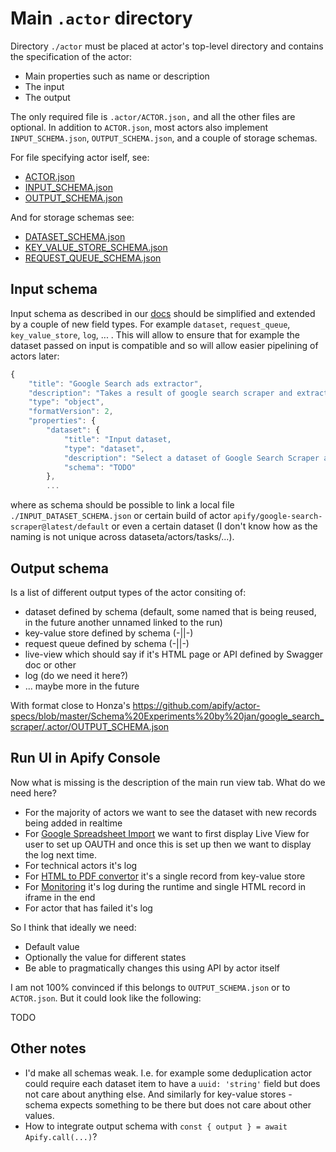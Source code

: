# Main `.actor` directory

Directory `./actor` must be placed at actor's top-level directory and contains the specification of the actor:
- Main properties such as name or description
- The input
- The output

The only required file is `.actor/ACTOR.json,` and all the other files are optional. In addition to `ACTOR.json`, most actors also implement `INPUT_SCHEMA.json`, `OUTPUT_SCHEMA.json`, and a couple of storage schemas.

For file specifying actor iself, see:
- [ACTOR.json](./ACTOR.md)
- [INPUT_SCHEMA.json](./INPUT_SCHEMA.md)
- [OUTPUT_SCHEMA.json](./OUTPUT_SCHEMA.md)

And for storage schemas see:
- [DATASET_SCHEMA.json](./DATASET_SCHEMA.md)
- [KEY_VALUE_STORE_SCHEMA.json](./KEY_VALUE_STORE_SCHEMA.md)
- [REQUEST_QUEUE_SCHEMA.json](./REQUEST_QUEUE_SCHEMA.md)

## Input schema

Input schema as described in our [docs](https://docs.apify.com/actors/development/input-schema#fields) should be simplified and extended
by a couple of new field types. For example `dataset`, `request_queue`, `key_value_store`, `log`, ... . This will allow to ensure that for
example the dataset passed on input is compatible and so will allow easier pipelining of actors later:

```js
{
    "title": "Google Search ads extractor",
    "description": "Takes a result of google search scraper and extracts ads",
    "type": "object",
    "formatVersion": 2,
    "properties": {
        "dataset": {
            "title": "Input dataset,
            "type": "dataset",
            "description": "Select a dataset of Google Search Scraper actor",
            "schema": "TODO"
        },
        ...
```

where as schema should be possible to link a local file `./INPUT_DATASET_SCHEMA.json` or certain build of actor `apify/google-search-scraper@latest/default` or even a certain dataset (I don't know how as the naming is not unique across dataseta/actors/tasks/...).

## Output schema

Is a list of different output types of the actor consiting of:

- dataset defined by schema (default, some named that is being reused, in the future another unnamed linked to the run)
- key-value store defined by schema (-||-)
- request queue defined by schema (-||-)
- live-view which should say if it's HTML page or API defined by Swagger doc or other
- log (do we need it here?)
- ... maybe more in the future

With format close to Honza's https://github.com/apify/actor-specs/blob/master/Schema%20Experiments%20by%20jan/google_search_scraper/.actor/OUTPUT_SCHEMA.json

## Run UI in Apify Console

Now what is missing is the description of the main run view tab. What do we need here?

- For the majority of actors we want to see the dataset with new records being added in realtime
- For [Google Spreadsheet Import](https://apify.com/lukaskrivka/google-sheets) we want to first display Live View for user to set up OAUTH and once 
this is set up then we want to display the log next time.
- For technical actors it's log
- For [HTML to PDF convertor](https://apify.com/jancurn/url-to-pdf) it's a single record from key-value store
- For [Monitoring](https://apify.com/apify/monitoring-runner) it's log during the runtime and single HTML record in iframe in the end
- For actor that has failed it's log

So I think that ideally we need:
- Default value
- Optionally the value for different states
- Be able to pragmatically changes this using API by actor itself

I am not 100% convinced if this belongs to `OUTPUT_SCHEMA.json` or to `ACTOR.json`. But it could look like the following:

TODO

## Other notes

- I'd make all schemas weak. I.e. for example some deduplication actor could require each dataset item to have a `uuid: 'string'` field but does not care about anything else. And similarly for key-value stores - schema expects something to be there but does not care about other values.
- How to integrate output schema with `const { output } = await Apify.call(...)`?
